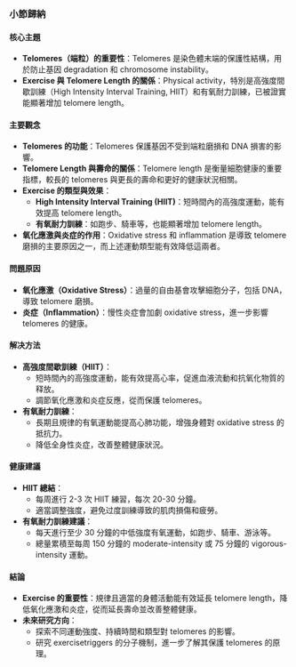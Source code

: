 ### 小節歸納

#### 核心主題
- **Telomeres（端粒）的重要性**：Telomeres 是染色體末端的保護性結構，用於防止基因 degradation 和 chromosome instability。
- **Exercise 與 Telomere Length 的關係**：Physical activity，特別是高強度間歇訓練（High Intensity Interval Training, HIIT）和有氧耐力訓練，已被證實能顯著增加 telomere length。

#### 主要觀念
- **Telomeres 的功能**：Telomeres 保護基因不受到端粒磨損和 DNA 損害的影響。
- **Telomere Length 與壽命的關係**：Telomere length 是衡量細胞健康的重要指標，較長的 telomeres 與更長的壽命和更好的健康狀況相關。
- **Exercise 的類型與效果**：
  - **High Intensity Interval Training (HIIT)**：短時間內的高強度運動，能有效提高 telomere length。
  - **有氧耐力訓練**：如跑步、騎車等，也能顯著增加 telomere length。
- **氧化應激與炎症的作用**：Oxidative stress 和 inflammation 是導致 telomere 磨損的主要原因之一，而上述運動類型能有效降低這兩者。

#### 問題原因
- **氧化應激（Oxidative Stress）**：過量的自由基會攻擊細胞分子，包括 DNA，導致 telomere 磨損。
- **炎症（Inflammation）**：慢性炎症會加劇 oxidative stress，進一步影響 telomeres 的健康。

#### 解决方法
- **高強度間歇訓練（HIIT）**：
  - 短時間內的高強度運動，能有效提高心率，促進血液流動和抗氧化物質的释放。
  - 調節氧化應激和炎症反應，從而保護 telomeres。
- **有氧耐力訓練**：
  - 長期且規律的有氧運動能提高心肺功能，增強身體對 oxidative stress 的抵抗力。
  - 降低全身性炎症，改善整體健康狀況。

#### 健康建議
- **HIIT 總結**：
  - 每周進行 2-3 次 HIIT 練習，每次 20-30 分鐘。
  - 適當調整強度，避免过度訓練導致的肌肉損傷和疲勞。
- **有氧耐力訓練建議**：
  - 每天進行至少 30 分鐘的中低強度有氧運動，如跑步、騎車、游泳等。
  - 總量累積至每周 150 分鐘的 moderate-intensity 或 75 分鐘的 vigorous-intensity 運動。

#### 結論
- **Exercise 的重要性**：規律且適當的身體活動能有效延長 telomere length，降低氧化應激和炎症，從而延長壽命並改善整體健康。
- **未來研究方向**：
  - 探索不同運動強度、持續時間和類型對 telomeres 的影響。
  - 研究 exercisetriggers 的分子機制，進一步了解其保護 telomeres 的原理。